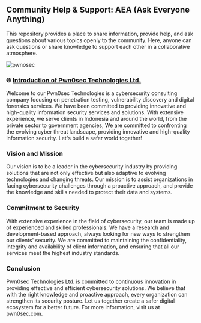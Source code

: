 ## Community Help & Support: AEA (Ask Everyone Anything)
This repository provides a place to share information, provide help, and ask questions about various topics openly to the community. Here, anyone can ask questions or share knowledge to support each other in a collaborative atmosphere.


![pwnosec](https://i.ibb.co.com/0tRDtHd/Black-and-Purple-Modern-Cyber-Security-Presentation-1.png)


### 🌐 [Introduction of Pwn0sec Technologies Ltd.](https://www.pwn0sec.com)
Welcome to our Pwn0sec Technologies is a cybersecurity consulting company focusing on penetration testing, vulnerability discovery and digital forensics services. We have been committed to providing innovative and high-quality information security services and solutions. With extensive experience, we serve clients in Indonesia and around the world, from the private sector to government agencies, We are committed to confronting the evolving cyber threat landscape, providing innovative and high-quality information security. Let's build a safer world together!

### Vision and Mission
Our vision is to be a leader in the cybersecurity industry by providing solutions that are not only effective but also adaptive to evolving technologies and changing threats. Our mission is to assist organizations in facing cybersecurity challenges through a proactive approach, and provide the knowledge and skills needed to protect their data and systems.

### Commitment to Security
With extensive experience in the field of cybersecurity, our team is made up of experienced and skilled professionals. We have a research and development-based approach, always looking for new ways to strengthen our clients' security. We are committed to maintaining the confidentiality, integrity and availability of client information, and ensuring that all our services meet the highest industry standards.

### Conclusion
Pwn0sec Technologies Ltd. is committed to continuous innovation in providing effective and efficient cybersecurity solutions. We believe that with the right knowledge and proactive approach, every organization can strengthen its security posture. Let us together create a safer digital ecosystem for a better future. For more information, visit us at pwn0sec.com.
